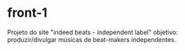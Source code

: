 # front-1
Projeto do site "indeed beats - independent label"
objetivo: produzir/divulgar músicas de beat-makers independentes.
